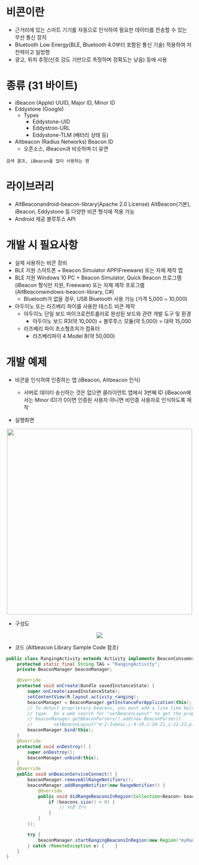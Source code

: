 # 비콘이란  
- 근거리에 있는 스마트 기기를 자동으로 인식하여 필요한 데이터를 전송할 수 있는 무선 통신 장치  
- Bluetooth Low Energy(BLE, Bluetooth 4.0부터 포함된 통신 기술) 적용하여 저전력이고 일방향  
- 광고, 위치 추정(신호 강도 기반으로 측정하며 정확도는 낮음) 등에 사용  

# 종류 (31 바이트)  
- iBeacon (Apple) UUID, Major ID, Minor ID
- Eddystone (Google)
   - Types  
     - Eddystone-UID  
     - Eddystron-URL  
     - Eddystone-TLM (배터리 상태 등)  
- Altbeacon (Radius Networks) Beacon ID
   - 오픈소스, iBeacon과 비슷하며 더 유연  

``` 검색 결과, iBeacon을 많이 사용하는 편 ```  

# 라이브러리  
- AltBeaconandroid-beacon-library(Apache 2.0 License) AltBeacon(기본), iBeacon, Eddystone 등 다양한 비콘 형식에 적용 가능  
- Android 제공 블루투스 API  

# 개발 시 필요사항  

- 실제 사용하는 비콘 장비  
- BLE 지원 스마트폰 + Beacon Simulator APP(Freeware) 또는 자체 제작 앱  
- BLE 지원 Windows 10 PC + Beacon Simulator, Quick Beacon 프로그램(iBeacon 형식만 지원, Freeware) 또는 자체 제작 프로그램 (AltBeaconwindows-beacon-library, C#)  
   - Bluetooth가 없을 경우, USB Bluetooth 사용 가능 (가격 5,000 ~ 10,000)  
- 아두이노 또는 라즈베리 파이를 사용한 테스트 비콘 제작  
   - 아두이노 단일 보드 마이크로컨트롤러로 완성된 보드와 관련 개발 도구 및 환경  
     - 아두이노 보드 R3(약 10,000) + 블루투스 모듈(약 5,000) = 대략 15,000  
   - 라즈베리 파이 초소형초저가 컴퓨터  
     - 라즈베리파이 4 Model B(약 50,000)  

# 개발 예제  

- 비콘을 인식하여 인증하는 앱 (iBeacon, Altbeacon 인식)  
  - 서버로 데이터 송신하는 것은 없으면 클라이언트 앱에서 3번째 ID (iBeacon에서는 Minor ID)가 0이면 인증된 사용자 아니면 비인증 사용자로 인식하도록 제작

- 실행화면  

<p align="center"><img src="1.jpg" widht="250px", height="500"><p>  

- 구성도  

<p align="center"><img src="2.jpg"><p>  

- 코드 (Altbeacon Library Sample Code 참조)  

```java
public class RangingActivity extends Activity implements BeaconConsumer {
    protected static final String TAG = "RangingActivity";
    private BeaconManager beaconManager;

    @Override
    protected void onCreate(Bundle savedInstanceState) {
        super.onCreate(savedInstanceState);
        setContentView(R.layout.activity_ranging);
        beaconManager = BeaconManager.getInstanceForApplication(this);
        // To detect proprietary beacons, you must add a line like below corresponding to your beacon
        // type.  Do a web search for "setBeaconLayout" to get the proper expression.
        // beaconManager.getBeaconParsers().add(new BeaconParser().
        //        setBeaconLayout("m:2-3=beac,i:4-19,i:20-21,i:22-23,p:24-24,d:25-25"));
        beaconManager.bind(this);
    }
    @Override
    protected void onDestroy() {
        super.onDestroy();
        beaconManager.unbind(this);
    }
    @Override
    public void onBeaconServiceConnect() {
        beaconManager.removeAllRangeNotifiers();
        beaconManager.addRangeNotifier(new RangeNotifier() {
            @Override
            public void didRangeBeaconsInRegion(Collection<Beacon> beacons, Region region) {
                if (beacons.size() > 0) {
                    // 비콘 인식
                }
            }
        });

        try {
            beaconManager.startRangingBeaconsInRegion(new Region("myRangingUniqueId", null, null, null));
        } catch (RemoteException e) {    }
    }
}
```